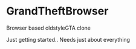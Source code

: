 # GrandTheftBrowser
Browser based oldstyleGTA clone

Just getting started.. Needs just about everything
